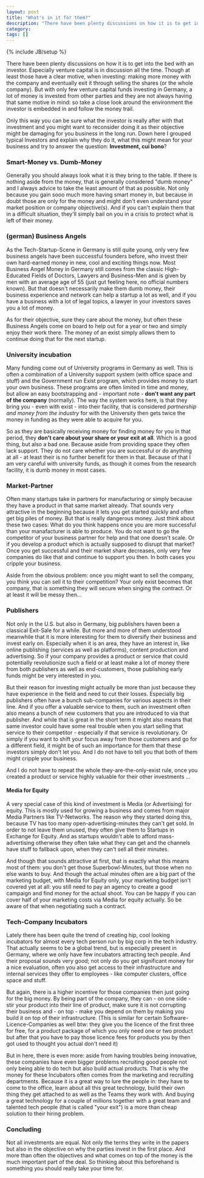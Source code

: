 ```yaml
---
layout: post
title: "What's in it for them?"
description: "There have been plenty discussions on how it is to get into the bed with an investor. Especially venture capital is in discussion all the time. Though at least those have a clear motive, when investing: making more money with the company and eventually exit it through selling the shares (or the whole company). But with only few venture capital funds investing in Germany, a lot of money is invested from other parties and they are not always having that same motive in mind: so take a close look around the environment the investor is embedded in and follow the money trail.<br><br>Only this way you can be sure what the investor is really after with that investment and you might want to reconsider doing it as their objective might be damaging for you business in the long run. Down here I grouped typical Investors and explain why they do it, what this might mean for your business and try to answer the question: **Investment, cui bono**?"
category: 
tags: []
---
```

{% include JB/setup %}

There have been plenty discussions on how it is to get into the bed with an investor. Especially venture capital is in discussion all the time. Though at least those have a clear motive, when investing: making more money with the company and eventually exit it through selling the shares (or the whole company). But with only few venture capital funds investing in Germany, a lot of money is invested from other parties and they are not always having that same motive in mind: so take a close look around the environment the investor is embedded in and follow the money trail. 

Only this way you can be sure what the investor is really after with that investment and you might want to reconsider doing it as their objective might be damaging for you business in the long run. Down here I grouped typical Investors and explain why they do it, what this might mean for your business and try to answer the question: **Investment, cui bono**?

### Smart-Money vs. Dumb-Money
Generally you should always look what it is they bring to the table. If there is nothing aside from the money, that is generally considered "dumb money" and I always advice to take the least amount of that as possible. Not only because you gain sooo much more having smart money in, but because in doubt those are only for the money and might don't even understand your market position or company objective(s). And if you can't explain them that in a difficult situation, they'll simply bail on you in a crisis to protect what is left of their money.

### (german) Business Angels
As the Tech-Startup-Scene in Germany is still quite young, only very few business angels have been successful founders before, who invest their own hard-earned money in new, cool and exciting things now. Most Business Angel Money in Germany still comes from the classic High-Educated Fields of Doctors, Lawyers and Business-Men and is given by men with an average age of 55 (just gut feeling here, no official numbers known). But that doesn't necessarily make them dumb money, their business experience and network can help a startup a lot as well, and if you have a business with a lot of legal topics, a lawyer in your investors saves you a lot of money.

 As for their objective, sure they care about the money, but often these Business Angels come on board to help out for a year or two and simply enjoy their work there. The money of an exist simply allows them to continue doing that for the next startup.

### University incubation
Many funding come out of University programs in Germany as well. This is often a combination of a University support system (with office space and stuff) and the Government run Exist program, which provides money to start your own business. These programs are often limited in time and money, but allow an easy bootstrapping and - important note - **don't want any part of the company** (normally). The way the system works here, is that they bring you - even with exist - into their facility, that is considered *partnership and money from the industry* for with the University then gets twice the money in funding as they were able to acquire for you. 

So as they are basically receiving money for finding money for you in that period, they **don't care about your share or your exit at all**. Which is a good thing, but also a bad one. Because aside from providing space they often lack support. They do not care whether you are successful or do anything at all - at least their is no further benefit for them in that. Because of that I am very careful with university funds, as though it comes from the research facility, it is dumb money in most cases.

### Market-Partner
Often many startups take in partners for manufacturing or simply because they have a product in that same market already. That sounds very attractive in the beginning because it lets you get started quickly and often get big piles of money. But that is really dangerous money. Just think about these two cases: What do you think happens once you are more successful than your manafacturer is able to produce. You do not want to go the competitor of your business partner for help and that one doesn't scale. Or if you develop a product which is actually supposed to disrupt that market? Once you get successful and their market share decreases, only very few companies do like that and continue to support you then. In both cases you cripple your business.

Aside from the obvious problem: once you might want to sell the company, you think you can sell it to their competition? Your only exist becomes that company, that is something they will secure when singing the contract. Or at least it will be messy then...

### Publishers
Not only in the U.S. but also in Germany, big publishers haven been a classical Exit-Sale for a while. But more and more of them understood meanwhile that it is more interesting for them to diversify their business and invest early on. Especially when it is an area, they have an interest in, like online publishing (services as well as platforms), content production and advertising. So if your company provides a product or service that could potentially revolutionize such a field or at least make a lot of money there from both publishers as well as end-customers, those publishing early funds might be very interested in you.

But their reason for investing might actually be more than just because they have experience in the field and need to cut their losses. Especially big publishers often have a bunch sub-companies for various aspects in their line. And if you offer a valuable service to them, such an investment often also means a bunch of new customers that you are introduced to via that publisher. And while that is great in the short term it might also means that same investor could have some real trouble when you start selling that service to their competitor - especially if that service is revolutionary. Or simply if you want to shift your focus away from those customers and go for a different field, it might be of such an importance for them that these investors simply don't let you. And I do not have to tell you that both of them might cripple your business.

And I do not have to repeat the whole they-are-the-only-exist rule, once you created a product or service highly valuable for their other investments ... 

#### Media for Equity
A very special case of this kind of investment is Media (or Advertising) for equity. This is mostly used for growing a business and comes from major Media Partners like TV-Networks. The reason why they started doing this, because TV has too many open-advertising-minutes they can't get sold. In order to not leave them unused, they often give them to Startups in Exchange for Equity. And as startups wouldn't able to afford mass-advertising otherwise they often take what they can get and the channels have stuff to fallback upon, when they can't sell all their minutes.

And though that sounds attractive at first, that is exactly what this means most of them: you don't get those Superbowl-Minutes, but those when no else wants to buy. And though the actual minutes often are a big part of the marketing budget, with Media for Equity only, your marketing budget isn't covered yet at all: you still need to pay an agency to create a good campaign and find money for the actual shoot. You can be happy if you can cover half of your marketing costs via Media for equity actually. So be aware of that when negotiating such a contract.

### Tech-Company Incubators
Lately there has been quite the trend of creating hip, cool looking incubators for almost every tech person run by big corp in the tech industry. That actually seems to be a global trend, but is especially present in Germany, where we only have few incubators attracting tech people. And their proposal sounds very good; not only do you get significant money for a nice evaluation, often you also get access to their infrastructure and internal services they offer to employees - like computer clusters, office space and stuff.

But again, there is a higher incentive for those companies then just going for the big money. By being part of the company, they can - on one side - stir your product into their line of product, make sure it is not corrupting their business and - on top - make you depend on them by making you build it on top of their infrastructure. (This is similar for certain Software-Licence-Companies as well btw: they give you the licence of the first three for free, for a product package of which you only need one or two product but after that you have to pay those licence fees for products you by then got used to thought you actual don't need it)

But in here, there is even more: aside from having troubles being innovative, these companies have even bigger problems recruiting good people not only being able to do tech but also build actual products. That is why the money for these Incubators often comes from the marketing and recruiting departments. Because it is a great way to lure the people in: they have to come to the office, learn about all this great technology, build their own thing they get attached to as well as the Teams they work with. And buying a great technology for a couple of millions together with a great team and talented tech people (that is called "your exit") is a more than cheap solution to their hiring problem.

### Concluding
Not all investments are equal. Not only the terms they write in the papers but also in the objective on why the parties invest in the first place. And more than often the objectives and what comes on top of the money is the much important part of the deal. So thinking about this beforehand is something you should really take your time for.
